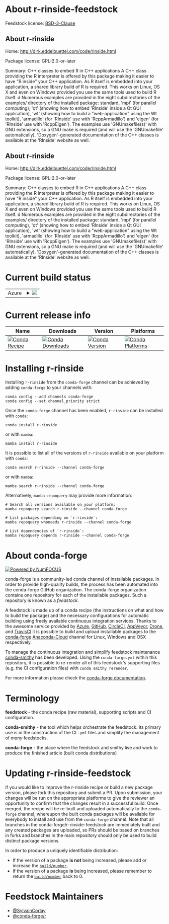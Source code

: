 About r-rinside-feedstock
=========================

Feedstock license: [BSD-3-Clause](https://github.com/conda-forge/r-rinside-feedstock/blob/main/LICENSE.txt)


About r-rinside
---------------

Home: http://dirk.eddelbuettel.com/code/rinside.html

Package license: GPL-2.0-or-later

Summary: C++ classes to embed R in C++ applications A C++ class providing the R interpreter is offered by this package making it easier to have "R inside" your C++ application. As R itself is embedded into your application, a shared library build of R is required. This works on Linux, OS X and even on Windows provided you use the same tools used to build R itself. d Numerous examples are provided in the eight subdirectories of the examples/ directory of the installed package: standard, 'mpi' (for parallel computing), 'qt' (showing how to embed 'RInside' inside a Qt GUI application), 'wt' (showing how to build a "web-application" using the Wt toolkit), 'armadillo' (for 'RInside' use with 'RcppArmadillo') and 'eigen' (for 'RInside' use with 'RcppEigen').  The examples use 'GNUmakefile(s)' with GNU extensions, so a GNU make is required (and will use the 'GNUmakefile' automatically). 'Doxygen'-generated documentation of the C++ classes is available at the 'RInside' website as well.

About r-rinside
---------------

Home: http://dirk.eddelbuettel.com/code/rinside.html

Package license: GPL-2.0-or-later

Summary: C++ classes to embed R in C++ applications A C++ class providing the R interpreter is offered by this package making it easier to have "R inside" your C++ application. As R itself is embedded into your application, a shared library build of R is required. This works on Linux, OS X and even on Windows provided you use the same tools used to build R itself. d Numerous examples are provided in the eight subdirectories of the examples/ directory of the installed package: standard, 'mpi' (for parallel computing), 'qt' (showing how to embed 'RInside' inside a Qt GUI application), 'wt' (showing how to build a "web-application" using the Wt toolkit), 'armadillo' (for 'RInside' use with 'RcppArmadillo') and 'eigen' (for 'RInside' use with 'RcppEigen').  The examples use 'GNUmakefile(s)' with GNU extensions, so a GNU make is required (and will use the 'GNUmakefile' automatically). 'Doxygen'-generated documentation of the C++ classes is available at the 'RInside' website as well.

Current build status
====================


<table>
    
  <tr>
    <td>Azure</td>
    <td>
      <details>
        <summary>
          <a href="https://dev.azure.com/conda-forge/feedstock-builds/_build/latest?definitionId=2424&branchName=main">
            <img src="https://dev.azure.com/conda-forge/feedstock-builds/_apis/build/status/r-rinside-feedstock?branchName=main">
          </a>
        </summary>
        <table>
          <thead><tr><th>Variant</th><th>Status</th></tr></thead>
          <tbody><tr>
              <td>linux_64_r_base4.2</td>
              <td>
                <a href="https://dev.azure.com/conda-forge/feedstock-builds/_build/latest?definitionId=2424&branchName=main">
                  <img src="https://dev.azure.com/conda-forge/feedstock-builds/_apis/build/status/r-rinside-feedstock?branchName=main&jobName=linux&configuration=linux%20linux_64_r_base4.2" alt="variant">
                </a>
              </td>
            </tr><tr>
              <td>linux_64_r_base4.3</td>
              <td>
                <a href="https://dev.azure.com/conda-forge/feedstock-builds/_build/latest?definitionId=2424&branchName=main">
                  <img src="https://dev.azure.com/conda-forge/feedstock-builds/_apis/build/status/r-rinside-feedstock?branchName=main&jobName=linux&configuration=linux%20linux_64_r_base4.3" alt="variant">
                </a>
              </td>
            </tr><tr>
              <td>osx_64_r_base4.2</td>
              <td>
                <a href="https://dev.azure.com/conda-forge/feedstock-builds/_build/latest?definitionId=2424&branchName=main">
                  <img src="https://dev.azure.com/conda-forge/feedstock-builds/_apis/build/status/r-rinside-feedstock?branchName=main&jobName=osx&configuration=osx%20osx_64_r_base4.2" alt="variant">
                </a>
              </td>
            </tr><tr>
              <td>osx_64_r_base4.3</td>
              <td>
                <a href="https://dev.azure.com/conda-forge/feedstock-builds/_build/latest?definitionId=2424&branchName=main">
                  <img src="https://dev.azure.com/conda-forge/feedstock-builds/_apis/build/status/r-rinside-feedstock?branchName=main&jobName=osx&configuration=osx%20osx_64_r_base4.3" alt="variant">
                </a>
              </td>
            </tr><tr>
              <td>osx_arm64_r_base4.2</td>
              <td>
                <a href="https://dev.azure.com/conda-forge/feedstock-builds/_build/latest?definitionId=2424&branchName=main">
                  <img src="https://dev.azure.com/conda-forge/feedstock-builds/_apis/build/status/r-rinside-feedstock?branchName=main&jobName=osx&configuration=osx%20osx_arm64_r_base4.2" alt="variant">
                </a>
              </td>
            </tr><tr>
              <td>osx_arm64_r_base4.3</td>
              <td>
                <a href="https://dev.azure.com/conda-forge/feedstock-builds/_build/latest?definitionId=2424&branchName=main">
                  <img src="https://dev.azure.com/conda-forge/feedstock-builds/_apis/build/status/r-rinside-feedstock?branchName=main&jobName=osx&configuration=osx%20osx_arm64_r_base4.3" alt="variant">
                </a>
              </td>
            </tr><tr>
              <td>win_64</td>
              <td>
                <a href="https://dev.azure.com/conda-forge/feedstock-builds/_build/latest?definitionId=2424&branchName=main">
                  <img src="https://dev.azure.com/conda-forge/feedstock-builds/_apis/build/status/r-rinside-feedstock?branchName=main&jobName=win&configuration=win%20win_64_" alt="variant">
                </a>
              </td>
            </tr>
          </tbody>
        </table>
      </details>
    </td>
  </tr>
</table>

Current release info
====================

| Name | Downloads | Version | Platforms |
| --- | --- | --- | --- |
| [![Conda Recipe](https://img.shields.io/badge/recipe-r--rinside-green.svg)](https://anaconda.org/conda-forge/r-rinside) | [![Conda Downloads](https://img.shields.io/conda/dn/conda-forge/r-rinside.svg)](https://anaconda.org/conda-forge/r-rinside) | [![Conda Version](https://img.shields.io/conda/vn/conda-forge/r-rinside.svg)](https://anaconda.org/conda-forge/r-rinside) | [![Conda Platforms](https://img.shields.io/conda/pn/conda-forge/r-rinside.svg)](https://anaconda.org/conda-forge/r-rinside) |

Installing r-rinside
====================

Installing `r-rinside` from the `conda-forge` channel can be achieved by adding `conda-forge` to your channels with:

```
conda config --add channels conda-forge
conda config --set channel_priority strict
```

Once the `conda-forge` channel has been enabled, `r-rinside` can be installed with `conda`:

```
conda install r-rinside
```

or with `mamba`:

```
mamba install r-rinside
```

It is possible to list all of the versions of `r-rinside` available on your platform with `conda`:

```
conda search r-rinside --channel conda-forge
```

or with `mamba`:

```
mamba search r-rinside --channel conda-forge
```

Alternatively, `mamba repoquery` may provide more information:

```
# Search all versions available on your platform:
mamba repoquery search r-rinside --channel conda-forge

# List packages depending on `r-rinside`:
mamba repoquery whoneeds r-rinside --channel conda-forge

# List dependencies of `r-rinside`:
mamba repoquery depends r-rinside --channel conda-forge
```


About conda-forge
=================

[![Powered by
NumFOCUS](https://img.shields.io/badge/powered%20by-NumFOCUS-orange.svg?style=flat&colorA=E1523D&colorB=007D8A)](https://numfocus.org)

conda-forge is a community-led conda channel of installable packages.
In order to provide high-quality builds, the process has been automated into the
conda-forge GitHub organization. The conda-forge organization contains one repository
for each of the installable packages. Such a repository is known as a *feedstock*.

A feedstock is made up of a conda recipe (the instructions on what and how to build
the package) and the necessary configurations for automatic building using freely
available continuous integration services. Thanks to the awesome service provided by
[Azure](https://azure.microsoft.com/en-us/services/devops/), [GitHub](https://github.com/),
[CircleCI](https://circleci.com/), [AppVeyor](https://www.appveyor.com/),
[Drone](https://cloud.drone.io/welcome), and [TravisCI](https://travis-ci.com/)
it is possible to build and upload installable packages to the
[conda-forge](https://anaconda.org/conda-forge) [Anaconda-Cloud](https://anaconda.org/)
channel for Linux, Windows and OSX respectively.

To manage the continuous integration and simplify feedstock maintenance
[conda-smithy](https://github.com/conda-forge/conda-smithy) has been developed.
Using the ``conda-forge.yml`` within this repository, it is possible to re-render all of
this feedstock's supporting files (e.g. the CI configuration files) with ``conda smithy rerender``.

For more information please check the [conda-forge documentation](https://conda-forge.org/docs/).

Terminology
===========

**feedstock** - the conda recipe (raw material), supporting scripts and CI configuration.

**conda-smithy** - the tool which helps orchestrate the feedstock.
                   Its primary use is in the construction of the CI ``.yml`` files
                   and simplify the management of *many* feedstocks.

**conda-forge** - the place where the feedstock and smithy live and work to
                  produce the finished article (built conda distributions)


Updating r-rinside-feedstock
============================

If you would like to improve the r-rinside recipe or build a new
package version, please fork this repository and submit a PR. Upon submission,
your changes will be run on the appropriate platforms to give the reviewer an
opportunity to confirm that the changes result in a successful build. Once
merged, the recipe will be re-built and uploaded automatically to the
`conda-forge` channel, whereupon the built conda packages will be available for
everybody to install and use from the `conda-forge` channel.
Note that all branches in the conda-forge/r-rinside-feedstock are
immediately built and any created packages are uploaded, so PRs should be based
on branches in forks and branches in the main repository should only be used to
build distinct package versions.

In order to produce a uniquely identifiable distribution:
 * If the version of a package **is not** being increased, please add or increase
   the [``build/number``](https://docs.conda.io/projects/conda-build/en/latest/resources/define-metadata.html#build-number-and-string).
 * If the version of a package **is** being increased, please remember to return
   the [``build/number``](https://docs.conda.io/projects/conda-build/en/latest/resources/define-metadata.html#build-number-and-string)
   back to 0.

Feedstock Maintainers
=====================

* [@SylvainCorlay](https://github.com/SylvainCorlay/)
* [@conda-forge/r](https://github.com/conda-forge/r/)

